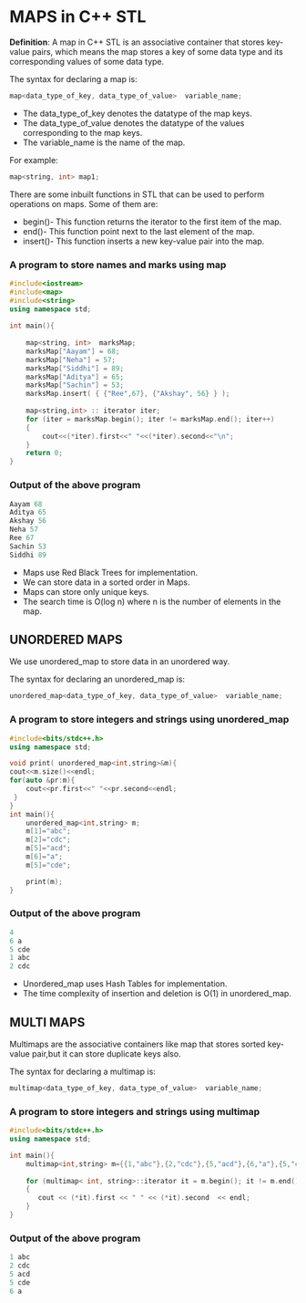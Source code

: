 # MAPS in C++ STL

**Definition**: A map in C++ STL is an associative container that stores key-value pairs, which means the map stores a key of some data type and its corresponding values of some data type. 

The syntax for declaring a map is:
```c++
map<data_type_of_key, data_type_of_value>  variable_name;
```
- The data_type_of_key denotes the datatype of the map keys.
- The data_type_of_value denotes the datatype of the values corresponding to the map keys.
- The variable_name is the name of the map.

For example:
```c++
map<string, int> map1;
```
There are some inbuilt functions in STL that can be used to perform operations on maps.
Some of them are:
- begin()- This function returns the iterator to the first item of the map.
- end()- This function point next to the last element of the map.
- insert()- This function inserts a new key-value pair into the map.

### A program to store names and marks using map

```c++
#include<iostream>
#include<map>
#include<string>
using namespace std;
 
int main(){
 
    map<string, int>  marksMap;
    marksMap["Aayam"] = 68;
    marksMap["Neha"] = 57;
    marksMap["Siddhi"] = 89;
    marksMap["Aditya"] = 65;
    marksMap["Sachin"] = 53;
    marksMap.insert( { {"Ree",67}, {"Akshay", 56} } );
 
    map<string,int> :: iterator iter;
    for (iter = marksMap.begin(); iter != marksMap.end(); iter++)
    {
        cout<<(*iter).first<<" "<<(*iter).second<<"\n";
    }
    return 0;
}
```
### Output of the above program

```c++
Aayam 68
Aditya 65
Akshay 56
Neha 57
Ree 67
Sachin 53
Siddhi 89
```
- Maps use Red Black Trees for implementation. 
- We can store data in a sorted order in  Maps. 
- Maps can store only unique keys.
- The search time is O(log n) where n is the number of elements in the map.

## UNORDERED MAPS

We use unordered_map to store data in an unordered way.

The syntax for declaring an unordered_map is:
```c++
unordered_map<data_type_of_key, data_type_of_value>  variable_name;
```
### A program to store integers and strings using unordered_map

```c++
#include<bits/stdc++.h>
using namespace std;

void print( unordered_map<int,string>&m){
cout<<m.size()<<endl;
for(auto &pr:m){
    cout<<pr.first<<" "<<pr.second<<endl;
 }
}
int main(){
    unordered_map<int,string> m;
    m[1]="abc";
    m[2]="cdc";
    m[5]="acd";
    m[6]="a";
    m[5]="cde";

    print(m);
}
```
### Output of the above program
```c++
4
6 a
5 cde
1 abc
2 cdc
```
- Unordered_map uses Hash Tables for implementation.
- The time complexity of insertion and deletion is O(1) in unordered_map.

## MULTI MAPS

Multimaps are the associative containers like map that stores sorted key-value pair,but it can store duplicate keys also.

The syntax for declaring a multimap is:
```c++
multimap<data_type_of_key, data_type_of_value>  variable_name;
```
### A program to store integers and strings using multimap

```c++
#include<bits/stdc++.h>
using namespace std;

int main(){
    multimap<int,string> m={{1,"abc"},{2,"cdc"},{5,"acd"},{6,"a"},{5,"cde"}};
    
    for (multimap< int, string>::iterator it = m.begin(); it != m.end(); ++it)  
    {  
       cout << (*it).first << " " << (*it).second  << endl;  
    }  
}
```
### Output of the above program

```c++
1 abc
2 cdc
5 acd
5 cde
6 a
```